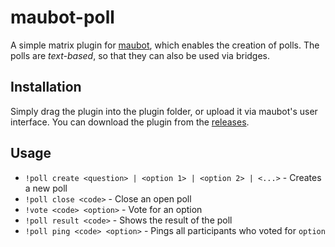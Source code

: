 # maubot-poll
A simple matrix plugin for [maubot](https://github.com/maubot/maubot), which enables the creation of polls. 
The polls are *text-based*, so that they can also be used via bridges.

## Installation
Simply drag the plugin into the plugin folder, or upload it via maubot's user interface. You can download the plugin from the [releases](/releaes).

## Usage

- `!poll create <question> | <option 1> | <option 2> | <...>` -  Creates a new poll
- `!poll close <code>` - Close an open poll
- `!vote <code> <option>` - Vote for an option
- `!poll result <code>` - Shows the result of the poll
- `!poll ping <code> <option>` - Pings all participants who voted for `option`
